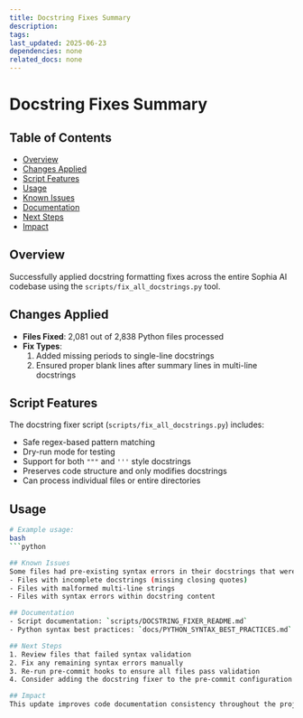 ```yaml
---
title: Docstring Fixes Summary
description: 
tags: 
last_updated: 2025-06-23
dependencies: none
related_docs: none
---
```


# Docstring Fixes Summary


## Table of Contents

- [Overview](#overview)
- [Changes Applied](#changes-applied)
- [Script Features](#script-features)
- [Usage](#usage)
- [Known Issues](#known-issues)
- [Documentation](#documentation)
- [Next Steps](#next-steps)
- [Impact](#impact)

## Overview
Successfully applied docstring formatting fixes across the entire Sophia AI codebase using the `scripts/fix_all_docstrings.py` tool.

## Changes Applied
- **Files Fixed**: 2,081 out of 2,838 Python files processed
- **Fix Types**:
  1. Added missing periods to single-line docstrings
  2. Ensured proper blank lines after summary lines in multi-line docstrings

## Script Features
The docstring fixer script (`scripts/fix_all_docstrings.py`) includes:
- Safe regex-based pattern matching
- Dry-run mode for testing
- Support for both `"""` and `'''` style docstrings
- Preserves code structure and only modifies docstrings
- Can process individual files or entire directories

## Usage
```bash
# Example usage:
bash
```python

## Known Issues
Some files had pre-existing syntax errors in their docstrings that were exposed when the fixer added proper formatting. These files will need manual review:
- Files with incomplete docstrings (missing closing quotes)
- Files with malformed multi-line strings
- Files with syntax errors within docstring content

## Documentation
- Script documentation: `scripts/DOCSTRING_FIXER_README.md`
- Python syntax best practices: `docs/PYTHON_SYNTAX_BEST_PRACTICES.md`

## Next Steps
1. Review files that failed syntax validation
2. Fix any remaining syntax errors manually
3. Re-run pre-commit hooks to ensure all files pass validation
4. Consider adding the docstring fixer to the pre-commit configuration for automatic formatting

## Impact
This update improves code documentation consistency throughout the project, making it easier for developers to understand and maintain the codebase. Properly formatted docstrings also improve IDE support and documentation generation tools.
